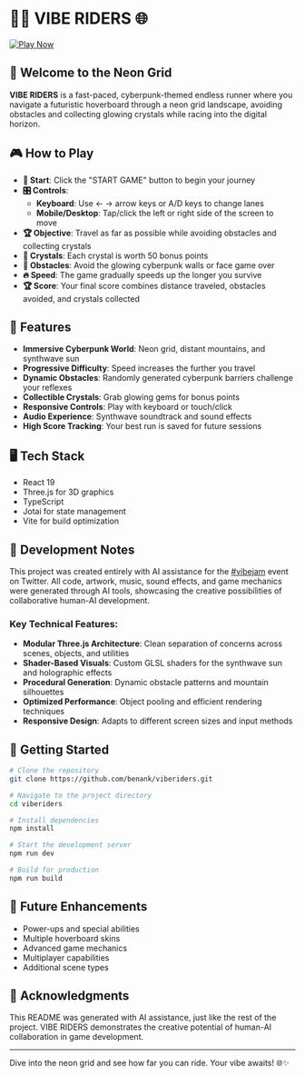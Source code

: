 # 🏄‍♂️ VIBE RIDERS 🌐

<a href="https://viberiders.benank.com/" target="_blank">
  <img src="https://img.shields.io/badge/🎮_PLAY_NOW-8A2BE2?style=for-the-badge" alt="Play Now" />
</a>

## 🌆 Welcome to the Neon Grid

**VIBE RIDERS** is a fast-paced, cyberpunk-themed endless runner where you navigate a futuristic hoverboard through a neon grid landscape, avoiding obstacles and collecting glowing crystals while racing into the digital horizon.

## 🎮 How to Play

- **🏁 Start**: Click the "START GAME" button to begin your journey
- **🎛️ Controls**:
  - **Keyboard**: Use ← → arrow keys or A/D keys to change lanes
  - **Mobile/Desktop**: Tap/click the left or right side of the screen to move
- **🏆 Objective**: Travel as far as possible while avoiding obstacles and collecting crystals
- **💎 Crystals**: Each crystal is worth 50 bonus points
- **🚧 Obstacles**: Avoid the glowing cyberpunk walls or face game over
- **🔥 Speed**: The game gradually speeds up the longer you survive
- **🏆 Score**: Your final score combines distance traveled, obstacles avoided, and crystals collected

## 🚀 Features

- **Immersive Cyberpunk World**: Neon grid, distant mountains, and synthwave sun
- **Progressive Difficulty**: Speed increases the further you travel
- **Dynamic Obstacles**: Randomly generated cyberpunk barriers challenge your reflexes
- **Collectible Crystals**: Grab glowing gems for bonus points
- **Responsive Controls**: Play with keyboard or touch/click
- **Audio Experience**: Synthwave soundtrack and sound effects
- **High Score Tracking**: Your best run is saved for future sessions

## 🖥️ Tech Stack

- React 19
- Three.js for 3D graphics
- TypeScript
- Jotai for state management
- Vite for build optimization

## 🎨 Development Notes

This project was created entirely with AI assistance for the [#vibejam](https://x.com/levelsio/status/1901660771505021314) event on Twitter. All code, artwork, music, sound effects, and game mechanics were generated through AI tools, showcasing the creative possibilities of collaborative human-AI development.

### Key Technical Features:

- **Modular Three.js Architecture**: Clean separation of concerns across scenes, objects, and utilities
- **Shader-Based Visuals**: Custom GLSL shaders for the synthwave sun and holographic effects
- **Procedural Generation**: Dynamic obstacle patterns and mountain silhouettes
- **Optimized Performance**: Object pooling and efficient rendering techniques
- **Responsive Design**: Adapts to different screen sizes and input methods

## 🚀 Getting Started

```bash
# Clone the repository
git clone https://github.com/benank/viberiders.git

# Navigate to the project directory
cd viberiders

# Install dependencies
npm install

# Start the development server
npm run dev

# Build for production
npm run build
```

## 🔮 Future Enhancements

- Power-ups and special abilities
- Multiple hoverboard skins
- Advanced game mechanics
- Multiplayer capabilities
- Additional scene types

## 🙏 Acknowledgments

This README was generated with AI assistance, just like the rest of the project. VIBE RIDERS demonstrates the creative potential of human-AI collaboration in game development.

---

Dive into the neon grid and see how far you can ride. Your vibe awaits! 🌐✨
